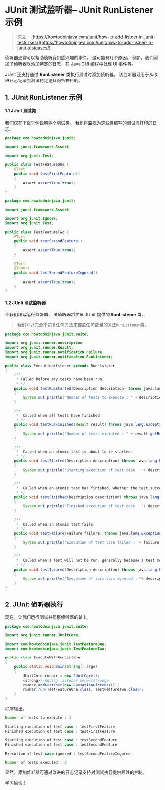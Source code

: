 # JUnit 测试监听器– JUnit RunListener 示例

> 原文： [https://howtodoinjava.com/junit/how-to-add-listner-in-junit-testcases/](https://howtodoinjava.com/junit/how-to-add-listner-in-junit-testcases/)

侦听器通常可以帮助侦听我们感兴趣的事件。 这可能有几个原因。 例如，我们添加了侦听器以添加特定的日志，在 Java GUI 编程中处理 UI 事件等。

JUnit 还支持通过 **RunListener** 类执行测试时添加侦听器。 该监听器可用于从改进日志记录到测试特定逻辑的各种目的。

## 1\. JUnit RunListener 示例

#### 1.1 JUnit 测试类

我们仅在下面举例说明两个测试类。 我们将监视为这些类编写的测试而打印的日志。

```java
package com.howtodoinjava.junit;

import junit.framework.Assert;

import org.junit.Test;

public class TestFeatureOne {
	@Test
	public void testFirstFeature()
	{
		Assert.assertTrue(true);
	}
}

```

```java
package com.howtodoinjava.junit;

import junit.framework.Assert;

import org.junit.Ignore;
import org.junit.Test;

public class TestFeatureTwo {
	@Test
	public void testSecondFeature()
	{
		Assert.assertTrue(true);
	}

	@Test
	@Ignore
	public void testSecondFeatureIngored()
	{
		Assert.assertTrue(true);
	}
}

```

#### 1.2 JUnit 测试监听器

让我们编写运行监听器。 该侦听器将扩展 JUnit 提供的 **RunListener** 类。

> 我们可以完全不包含任何方法来覆盖任何数量的方法`RunListener`类。

```java
package com.howtodoinjava.junit.suite;

import org.junit.runner.Description;
import org.junit.runner.Result;
import org.junit.runner.notification.Failure;
import org.junit.runner.notification.RunListener;

public class ExecutionListener extends RunListener
{
	/**
	 * Called before any tests have been run.
	 * */
	public void testRunStarted(Description description)	throws java.lang.Exception
	{
		System.out.println("Number of tests to execute : " + description.testCount());
	}

	/**
	 *  Called when all tests have finished
	 * */
	public void testRunFinished(Result result) throws java.lang.Exception
	{
		System.out.println("Number of tests executed : " + result.getRunCount());
	}

	/**
	 *  Called when an atomic test is about to be started.
	 * */
	public void testStarted(Description description) throws java.lang.Exception
	{
		System.out.println("Starting execution of test case : "+ description.getMethodName());
	}

	/**
	 *  Called when an atomic test has finished, whether the test succeeds or fails.
	 * */
	public void testFinished(Description description) throws java.lang.Exception
	{
		System.out.println("Finished execution of test case : "+ description.getMethodName());
	}

	/**
	 *  Called when an atomic test fails.
	 * */
	public void testFailure(Failure failure) throws java.lang.Exception
	{
		System.out.println("Execution of test case failed : "+ failure.getMessage());
	}

	/**
	 *  Called when a test will not be run, generally because a test method is annotated with Ignore.
	 * */
	public void testIgnored(Description description) throws java.lang.Exception
	{
		System.out.println("Execution of test case ignored : "+ description.getMethodName());
	}
}

```

## 2\. JUnit 侦听器执行

现在，让我们运行测试并观察侦听器的输出。

```java
package com.howtodoinjava.junit.suite;

import org.junit.runner.JUnitCore;

import com.howtodoinjava.junit.TestFeatureOne;
import com.howtodoinjava.junit.TestFeatureTwo;

public class ExecuteWithRunListener
{
	public static void main(String[] args)
	{
		JUnitCore runner = new JUnitCore();
		<strong>//Adding listener here</strong>
		runner.addListener(new ExecutionListener());
		runner.run(TestFeatureOne.class, TestFeatureTwo.class);
	}
}

```

程序输出。

```java
Number of tests to execute : 3

Starting execution of test case : testFirstFeature
Finished execution of test case : testFirstFeature

Starting execution of test case : testSecondFeature
Finished execution of test case : testSecondFeature

Execution of test case ignored : testSecondFeatureIngored

Number of tests executed : 2

```

显然，添加侦听器可通过改进的日志记录支持对测试执行提供额外的控制。

学习愉快！
